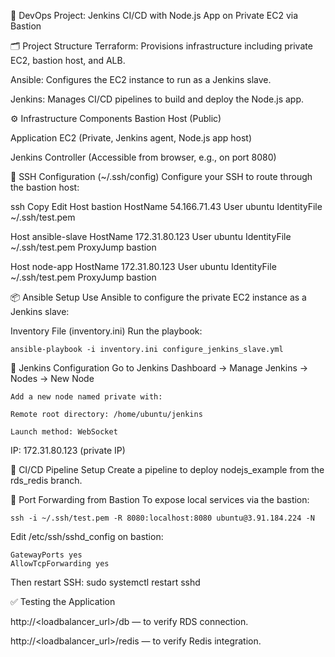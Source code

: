 🔧 DevOps Project: Jenkins CI/CD with Node.js App on Private EC2 via Bastion

🗂️ Project Structure
Terraform: Provisions infrastructure including private EC2, bastion host, and ALB.

Ansible: Configures the EC2 instance to run as a Jenkins slave.

Jenkins: Manages CI/CD pipelines to build and deploy the Node.js app.

⚙️ Infrastructure Components
Bastion Host (Public)

Application EC2 (Private, Jenkins agent, Node.js app host)

Jenkins Controller (Accessible from browser, e.g., on port 8080)

🔐 SSH Configuration (~/.ssh/config)
Configure your SSH to route through the bastion host:

ssh
Copy
Edit
Host bastion
  HostName 54.166.71.43
  User ubuntu
  IdentityFile ~/.ssh/test.pem

Host ansible-slave
  HostName 172.31.80.123
  User ubuntu
  IdentityFile ~/.ssh/test.pem
  ProxyJump bastion

Host node-app
  HostName 172.31.80.123
  User ubuntu
  IdentityFile ~/.ssh/test.pem
  ProxyJump bastion


📦 Ansible Setup
Use Ansible to configure the private EC2 instance as a Jenkins slave:

Inventory File (inventory.ini)
Run the playbook:

    ansible-playbook -i inventory.ini configure_jenkins_slave.yml
  
🧪 Jenkins Configuration
    Go to Jenkins Dashboard → Manage Jenkins → Nodes → New Node
    
    Add a new node named private with:
    
    Remote root directory: /home/ubuntu/jenkins
    
    Launch method: WebSocket

IP: 172.31.80.123 (private IP)

🚀 CI/CD Pipeline Setup
Create a pipeline to deploy nodejs_example from the rds_redis branch.

🔌 Port Forwarding from Bastion
To expose local services via the bastion:

    ssh -i ~/.ssh/test.pem -R 8080:localhost:8080 ubuntu@3.91.184.224 -N
Edit /etc/ssh/sshd_config on bastion:

    GatewayPorts yes
    AllowTcpForwarding yes
Then restart SSH:
sudo systemctl restart sshd

✅ Testing the Application

http://<loadbalancer_url>/db — to verify RDS connection.

http://<loadbalancer_url>/redis — to verify Redis integration.
